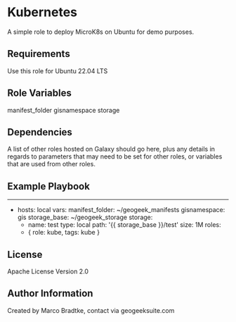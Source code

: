 Kubernetes
=========

A simple role to deploy MicroK8s on Ubuntu for demo purposes.

Requirements
------------

Use this role for Ubuntu 22.04 LTS

Role Variables
--------------

manifest_folder
gisnamespace
storage


Dependencies
------------

A list of other roles hosted on Galaxy should go here, plus any details in regards to parameters that may need to be set for other roles, or variables that are used from other roles.

Example Playbook
----------------

---
- hosts: local
  vars:
    manifest_folder: ~/geogeek_manifests
    gisnamespace: gis
    storage_base: ~/geogeek_storage
    storage:
    - name: test
      type: local
      path: '{{ storage_base }}/test'
      size: 1M
  roles:
  - { role: kube,
        tags: kube }


License
-------

Apache License Version 2.0

Author Information
------------------
Created by Marco Bradtke, contact via geogeeksuite.com
